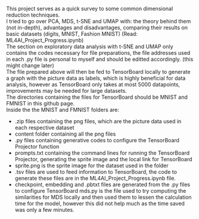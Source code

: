This project serves as a quick survey to some common dimensional reduction techniques. \
I tried to go over PCA, MDS, t-SNE and UMAP with: the theory behind them (not in-depth), advantages and disadvantages, comparing their results on basic datasets (digits, MNIST, Fashion MNIST) (Read: ML4AI_Project_Progress.ipynb) \
The section on exploratory data analysis with t-SNE and UMAP only contains the codes necessary for file preparations, the file addresses used in each .py file is personal to myself and should be editted accordingly. (this might change later) \
The file prepared above will then be fed to TensorBoard locally to generate a graph with the picture data as labels, which is highly beneficial for data analysis, however as TensorBoard only takes at most 5000 datapoints, improvements may be needed for large datasets. \
The directories containing the files for TensorBoard should be MNIST and FMNIST in this github page. \
Inside the the MNIST and FMNIST folders are:
* .zip files containing the png files, which are the picture data used in each respective dataset
* content folder containing all the png files
* .py files containing generative codes to configure the TensorBoard Projector function
* prompts.txt containing the command lines for running the TensorBoard Projector, generating the sprite image and the local link for TensorBoard
* sprite.png is the sprite image for the dataset used in the folder
* .tsv files are used to feed information to TensorBoard, the code to generate these files are in the ML4AI_Project_Progress.ipynb file.
* checkpoint, embedding and .pbtxt files are generated from the .py files to configure TensorBoard
mds.py is the file used to try computing the similarities for MDS locally and then used them to lessen the calculation time for the model, however this did not help much as the time saved was only a few minutes.
